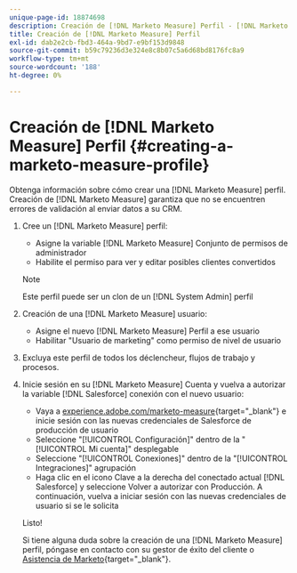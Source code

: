 ```yaml
---
unique-page-id: 18874698
description: Creación de [!DNL Marketo Measure] Perfil - [!DNL Marketo Measure] - Documentación del producto
title: Creación de [!DNL Marketo Measure] Perfil
exl-id: dab2e2cb-fbd3-464a-9bd7-e9bf153d9848
source-git-commit: b59c79236d3e324e8c8b07c5a6d68bd8176fc8a9
workflow-type: tm+mt
source-wordcount: '188'
ht-degree: 0%

---
```


# Creación de [!DNL Marketo Measure] Perfil {#creating-a-marketo-measure-profile}

Obtenga información sobre cómo crear una [!DNL Marketo Measure] perfil. Creación de [!DNL Marketo Measure] garantiza que no se encuentren errores de validación al enviar datos a su CRM.

1. Cree un [!DNL Marketo Measure] perfil:

   * Asigne la variable [!DNL Marketo Measure] Conjunto de permisos de administrador
   * Habilite el permiso para ver y editar posibles clientes convertidos

   >[!NOTE]
   >
   >Este perfil puede ser un clon de un [!DNL System Admin] perfil

1. Creación de una [!DNL Marketo Measure] usuario:

   * Asigne el nuevo [!DNL Marketo Measure] Perfil a ese usuario
   * Habilitar &quot;Usuario de marketing&quot; como permiso de nivel de usuario

1. Excluya este perfil de todos los déclencheur, flujos de trabajo y procesos.
1. Inicie sesión en su [!DNL Marketo Measure] Cuenta y vuelva a autorizar la variable [!DNL Salesforce] conexión con el nuevo usuario:

   * Vaya a [experience.adobe.com/marketo-measure](https://experience.adobe.com/marketo-measure){target="_blank"} e inicie sesión con las nuevas credenciales de Salesforce de producción de usuario
   * Seleccione &quot;[!UICONTROL Configuración]&quot; dentro de la &quot;[!UICONTROL Mi cuenta]&quot; desplegable
   * Seleccione &quot;[!UICONTROL Conexiones]&quot; dentro de la &quot;[!UICONTROL Integraciones]&quot; agrupación
   * Haga clic en el icono Clave a la derecha del conectado actual [!DNL Salesforce] y seleccione Volver a autorizar con Producción. A continuación, vuelva a iniciar sesión con las nuevas credenciales de usuario si se le solicita

   Listo!

   Si tiene alguna duda sobre la creación de una [!DNL Marketo Measure] perfil, póngase en contacto con su gestor de éxito del cliente o [Asistencia de Marketo](https://nation.marketo.com/t5/support/ct-p/Support){target="_blank"}.

